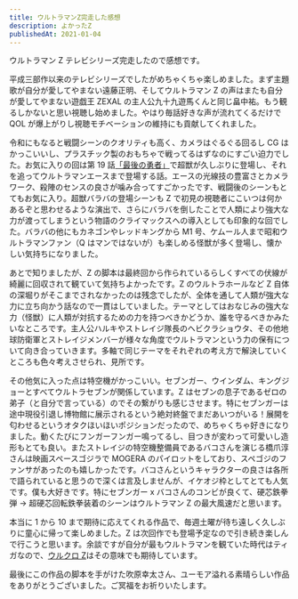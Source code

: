 ```yaml
---
title: ウルトラマンZ完走した感想
description: よかったZ
publishedAt: 2021-01-04
---
```


ウルトラマン Z テレビシリーズ完走したので感想です。

平成三部作以来のテレビシリーズでしたがめちゃくちゃ楽しめました。まず主題歌が自分が愛してやまない遠藤正明、そしてウルトラマン Z の声はまたも自分が愛してやまない遊戯王 ZEXAL の主人公九十九遊馬くんと同じ畠中祐。もう観るしかないと思い視聴し始めました。やはり毎話好きな声が流れてくるだけで QOL が爆上がりし視聴モチベーションの維持にも貢献してくれました。

令和にもなると戦闘シーンのクオリティも高く、カメラはぐるぐる回るし CG はかっこいいし、プラスチック製のおもちゃで戦ってるはずなのにすごい迫力でした。お気に入りの回は第 19 話[「最後の勇者」](https://dic.pixiv.net/a/%E6%9C%80%E5%BE%8C%E3%81%AE%E5%8B%87%E8%80%85)で超獣が久しぶりに登場し、それを追ってウルトラマンエースまで登場する話。エースの光線技の豊富さとカメラワーク、殺陣のセンスの良さが噛み合ってすごかったです、戦闘後のシーンもとてもお気に入り。超獣バラバの登場シーンも Z で初見の視聴者にこいつは何かあるぞと思わせるような演出で、さらにバラバを倒したことで人類により強大な力が渡ってしまうという物語のクライマックスへの導入としても印象的な回でした。バラバの他にもカネゴンやレッドキングから M1 号、ケムール人まで昭和ウルトラマンファン（Q はマンではないが）も楽しめる怪獣が多く登場し、懐かしい気持ちになりました。

あとで知りましたが、Z の脚本は最終回から作られているらしくすべての伏線が綺麗に回収されて観ていて気持ちよかったです。Z のウルトラホールなど Z 自体の深堀りがそこまでされなかったのは残念でしたが、全体を通して人類が強大な力に立ち向かう話なので一貫はしていました。テーマとしてはおなじみの強大な力（怪獣）に人類が対抗するための力を持つべきかどうか、誰を守るべきかみたいなところです。主人公ハルキやストレイジ隊長のヘビクラショウタ、その他地球防衛軍とストレイジメンバーが様々な角度でウルトラマンという力の保有について向き合っていきます。多軸で同じテーマをそれぞれの考え方で解決していくところも色々考えさせられ、見所です。

その他気に入った点は特空機がかっこいい。セブンガー、ウインダム、キングジョーとすべてウルトラセブンが関係しています。Z はセブンの息子であるゼロの弟子（と自分で言っている）のでその繋がりも感じさせます。特にセブンガーは途中現役引退し博物館に展示されるという絶対終盤でまだあいつがいる！展開を匂わせるというオタクほいほいポジションだったので、めちゃくちゃ好きになりました。動くたびにフンガーフンガー鳴ってるし、目つきが変わって可愛いし造形もとても良い。またストレイジの特空機整備員であるバコさんを演じる橋爪淳さんは映画スペースゴジラで MOGERA のパイロットをしており、スペゴジのファンサがあったのも嬉しかったです。バコさんというキャラクターの良さは各所で語られていると思うので深くは言及しませんが、イケオジ枠としてとても人気です。僕も大好きです。特にセブンガー x バコさんのコンビが良くて、硬芯鉄拳弾 → 超硬芯回転鉄拳装着のシーンはウルトラマン Z の最大風速だと思います。

本当に 1 から 10 まで期待に応えてくれる作品で、毎週土曜が待ち遠しく久しぶりに童心に帰って楽しめました。Z は次回作でも登場予定なので引き続き楽しんで行こうと思います。余談ですが自分が最もウルトラマンを観ていた時代はティガなので、[ウルクロ Z](https://www.tv-tokyo.co.jp/anime/ucz/)はその意味でも期待しています。

最後にこの作品の脚本を手がけた吹原幸太さん、ユーモア溢れる素晴らしい作品をありがとうございました。ご冥福をお祈りいたします。
